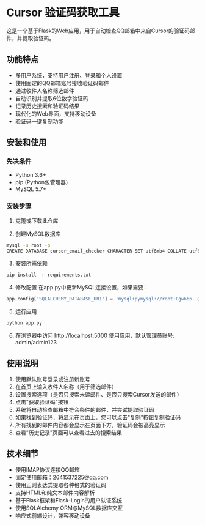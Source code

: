 # Cursor 验证码获取工具

这是一个基于Flask的Web应用，用于自动检查QQ邮箱中来自Cursor的验证码邮件，并提取验证码。

## 功能特点

- 多用户系统，支持用户注册、登录和个人设置
- 使用固定的QQ邮箱账号接收验证码邮件
- 通过收件人名称筛选邮件
- 自动识别并提取6位数字验证码
- 记录历史搜索和验证码结果
- 现代化的Web界面，支持移动设备
- 验证码一键复制功能

## 安装和使用

### 先决条件

- Python 3.6+
- pip (Python包管理器)
- MySQL 5.7+

### 安装步骤

1. 克隆或下载此仓库

2. 创建MySQL数据库
```bash
mysql -u root -p
CREATE DATABASE cursor_email_checker CHARACTER SET utf8mb4 COLLATE utf8mb4_unicode_ci;
```

3. 安装所需依赖
```bash
pip install -r requirements.txt
```

4. 修改配置
在app.py中更新MySQL连接设置，如果需要：
```python
app.config['SQLALCHEMY_DATABASE_URI'] = 'mysql+pymysql://root:Cgw666..@localhost/cursor_email_checker'
```

5. 运行应用
```bash
python app.py
```

6. 在浏览器中访问 http://localhost:5000 使用应用，默认管理员账号: admin/admin123

## 使用说明

1. 使用默认账号登录或注册新账号
2. 在首页上输入收件人名称（用于筛选邮件）
3. 设置搜索选项（是否只搜索未读邮件、是否只搜索Cursor发送的邮件）
4. 点击"获取验证码"按钮
5. 系统将自动检查邮箱中符合条件的邮件，并尝试提取验证码
6. 如果找到验证码，将显示在页面上，您可以点击"复制"按钮复制验证码
7. 所有找到的邮件内容都会显示在页面下方，验证码会被高亮显示
8. 查看"历史记录"页面可以查看过去的搜索结果

## 技术细节

- 使用IMAP协议连接QQ邮箱
- 固定使用邮箱：2641537225@qq.com
- 使用正则表达式提取各种格式的验证码
- 支持HTML和纯文本邮件内容解析
- 基于Flask框架和Flask-Login的用户认证系统
- 使用SQLAlchemy ORM与MySQL数据库交互
- 响应式前端设计，兼容移动设备 
